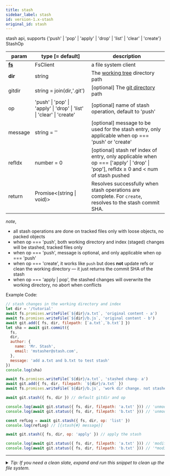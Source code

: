 ```yaml
---
title: stash
sidebar_label: stash
id: version-1.x-stash
original_id: stash
---
```


stash api, supports  {'push' | 'pop' | 'apply' | 'drop' | 'list' | 'clear' | 'create'} StashOp

| param              | type [= default]                                                                                 | description                                                                                                                                                 |
| ------------------ | ------------------------------------------------------------------------------------------------ | ----------------------------------------------------------------------------------------------------------------------------------------------------------- |
| [**fs**](./fs)     | FsClient                                                                                         | a file system client                                                                                                                                        |
| **dir**            | string                                                                                           | The [working tree](dir-vs-gitdir.md) directory path                                                                                                         |
| gitdir             | string = join(dir,'.git')                                                                        | [optional] The [git directory](dir-vs-gitdir.md) path                                                                                                       |
| op                 | 'push'  \| 'pop'  \| 'apply'  \| 'drop'  \| 'list'  \| 'clear' \| 'create'              | [optional] name of stash operation, default to 'push'                                                                                                       |
| message            | string = ''                                                                                      | [optional] message to be used for the stash entry, only applicable when op === 'push' or 'create'                                                           |
| refIdx             | number = 0                                                                                       | [optional] stash ref index of entry, only applicable when op === ['apply' \| 'drop' \| 'pop'], refIdx ≥ 0 and < num of stash pushed                         |
| return             | Promise<(string \| void)>                                                                        | Resolves successfully when stash operations are complete. For `create`, resolves to the stash commit SHA.                                                   |

_note_,
- all stash operations are done on tracked files only with loose objects, no packed objects
- when op === 'push', both working directory and index (staged) changes will be stashed, tracked files only
- when op === 'push', message is optional, and only applicable when op === 'push'
- when op === 'create', it works like `push` but does **not** update refs or clean the working directory — it just returns the commit SHA of the stash  
- when op === 'apply | pop', the stashed changes will overwrite the working directory, no abort when conflicts

Example Code:

```js live
// stash changes in the working directory and index
let dir = '/tutorial'
await fs.promises.writeFile(`${dir}/a.txt`, 'original content - a')
await fs.promises.writeFile(`${dir}/b.js`, 'original content - b')
await git.add({ fs, dir, filepath: [`a.txt`,`b.txt`] })
let sha = await git.commit({
  fs,
  dir,
  author: {
    name: 'Mr. Stash',
    email: 'mstasher@stash.com',
  },
  message: 'add a.txt and b.txt to test stash'
})
console.log(sha)

await fs.promises.writeFile(`${dir}/a.txt`, 'stashed chang- a')
await git.add({ fs, dir, filepath: `${dir}/a.txt` })
await fs.promises.writeFile(`${dir}/b.js`, 'work dir change. not stashed - b')

await git.stash({ fs, dir }) // default gitdir and op

console.log(await git.status({ fs, dir, filepath: 'a.txt' })) // 'unmodified'
console.log(await git.status({ fs, dir, filepath: 'b.txt' })) // 'unmodified'

const refLog = await git.stash({ fs, dir, op: 'list' })
console.log(refLog) // [{stash{#} message}]

await git.stash({ fs, dir, op: 'apply' }) // apply the stash

console.log(await git.status({ fs, dir, filepath: 'a.txt' })) // 'modified'
console.log(await git.status({ fs, dir, filepath: 'b.txt' })) // '*modified'
```


---

<details>
<summary><i>Tip: If you need a clean slate, expand and run this snippet to clean up the file system.</i></summary>

```js live
window.fs = new LightningFS('fs', { wipe: true })
window.pfs = window.fs.promises
console.log('done')
```
</details>

<script>
(function rewriteEditLink() {
  const el = document.querySelector('a.edit-page-link.button');
  if (el) {
    el.href = 'https://github.com/isomorphic-git/isomorphic-git/edit/main/src/api/stash.js';
  }
})();
</script>